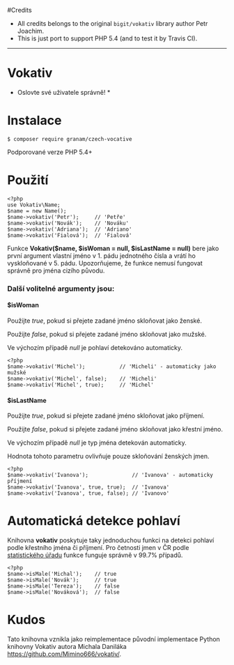#Credits
 - All credits belongs to the original `bigit/vokativ` library author Petr Joachim.
 - This is just port to support PHP 5.4 (and to test it by Travis CI).
 
 ---

Vokativ
=======

* Oslovte své uživatele správně! *


Instalace
=========

    $ composer require granam/czech-vocative

Podporované verze PHP 5.4+

Použití
=======

```
<?php
use Vokativ\Name;
$name = new Name();
$name->vokativ('Petr');		// 'Petře'
$name->vokativ('Novák');	// 'Nováku'
$name->vokativ('Adriana');	// 'Adriano'
$name->vokativ('Fialová');	// 'Fialová'
```

Funkce **Vokativ($name, $isWoman = null, $isLastName = null)** bere jako první argument vlastní jméno v 1. pádu jednotného čísla a vrátí ho vyskloňované v 5. pádu.
Upozorňujeme, že funkce nemusí fungovat správně pro jména cizího původu.

### Další volitelné argumenty jsou:

#### $isWoman

Použijte *true*, pokud si přejete zadané jméno skloňovat jako ženské.

Použijte *false*, pokud si přejete zadané jméno skloňovat jako mužské.

Ve výchozím případě *null* je pohlaví detekováno automaticky.

```
<?php
$name->vokativ('Michel');  			// 'Micheli' - automaticky jako mužské
$name->vokativ('Michel', false);	// 'Micheli'
$name->vokativ('Michel', true);		// 'Michel'
```

#### $isLastName

Použijte *true*, pokud si přejete zadané jméno skloňovat jako příjmení.

Použijte *false*, pokud si přejete zadané jméno skloňovat jako křestní jméno.

Ve výchozím případě *null* je typ jména detekován automaticky.

Hodnota tohoto parametru ovlivňuje pouze skloňování ženských jmen.

```
<?php
$name->vokativ('Ivanova'); 				// 'Ivanova' - automaticky příjmení
$name->vokativ('Ivanova', true, true);	// 'Ivanova'
$name->vokativ('Ivanova', true, false);	// 'Ivanovo'
```

Automatická detekce pohlaví
===========================

Knihovna **vokativ** poskytuje taky jednoduchou funkci na detekci pohlaví podle křestního jména či příjmení.
Pro četnosti jmen v ČR podle [statistického úřadu](http://www.mvcr.cz/clanek/cetnost-jmen-a-prijmeni-722752.aspx)
funkce funguje správně v 99.7% případů.

```
<?php
$name->isMale('Michal'); 	// true
$name->isMale('Novák'); 	// true
$name->isMale('Tereza'); 	// false
$name->isMale('Nováková'); 	// false
```

Kudos
=====

Tato knihovna vznikla jako reimplementace původní implementace Python knihovny Vokativ autora Michala Daniláka <https://github.com/Mimino666/vokativ/>.
